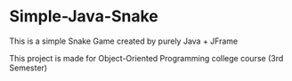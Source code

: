 # Simple-Java-Snake
This is a simple Snake Game created by purely Java + JFrame

This project is made for Object-Oriented Programming college course (3rd Semester)
